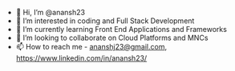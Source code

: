 - 👋 Hi, I’m @anansh23
- 👀 I’m interested in coding and Full Stack Development
- 🌱 I’m currently learning Front End Applications and Frameworks
- 💞️ I’m looking to collaborate on Cloud Platforms and MNCs
- 📫 How to reach me - ananshj23@gmail.com, https://www.linkedin.com/in/anansh23/

<!---
anansh23/anansh23 is a ✨ special ✨ repository because its `README.md` (this file) appears on your GitHub profile.
You can click the Preview link to take a look at your changes.
--->
